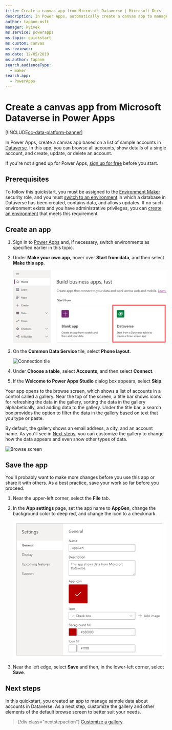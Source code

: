 ```yaml
---
title: Create a canvas app from Microsoft Dataverse | Microsoft Docs
description: In Power Apps, automatically create a canvas app to manage data in Microsoft Dataverse
author: tapanm-msft
manager: kvivek
ms.service: powerapps
ms.topic: quickstart
ms.custom: canvas
ms.reviewer: 
ms.date: 12/05/2019
ms.author: tapanm
search.audienceType: 
  - maker
search.app: 
  - PowerApps
---
```

# Create a canvas app from Microsoft Dataverse in Power Apps

[!INCLUDE[cc-data-platform-banner](../../includes/cc-data-platform-banner.md)]

In Power Apps, create a canvas app based on a list of sample accounts in [Dataverse](../data-platform/data-platform-intro.md). In this app, you can browse all accounts, show details of a single account, and create, update, or delete an account.

If you're not signed up for Power Apps, [sign up for free](https://make.powerapps.com?utm_source=padocs&utm_medium=linkinadoc&utm_campaign=referralsfromdoc) before you start.

## Prerequisites

To follow this quickstart, you must be assigned to the [Environment Maker](https://docs.microsoft.com/power-platform/admin/database-security#predefined-security-roles) security role, and you must [switch to an environment](working-with-environments.md) in which a database in Dataverse has been created, contains data, and allows updates. If no such environment exists and you have administrative privileges, you can [create an environment](https://docs.microsoft.com/power-platform/admin/environments-administration#create-an-environment) that meets this requirement.

## Create an app

1. Sign in to [Power Apps](https://make.powerapps.com?utm_source=padocs&utm_medium=linkinadoc&utm_campaign=referralsfromdoc) and, if necessary, switch environments as specified earlier in this topic.

1. Under **Make your own app**, hover over **Start from data**, and then select **Make this app**.

	![Option to create an app](./media/data-platform-create-app/start-from-data.png)

1. On the **Common Data Service** tile, select **Phone layout**.

	![Connection tile](./media/data-platform-create-app/connection-tile.png)

1. Under **Choose a table**, select **Accounts**, and then select **Connect**.

1. If the **Welcome to Power Apps Studio** dialog box appears, select **Skip**.

Your app opens to the browse screen, which shows a list of accounts in a control called a gallery. Near the top of the screen, a title bar shows icons for refreshing the data in the gallery, sorting the data in the gallery alphabetically, and adding data to the gallery. Under the title bar, a search box provides the option to filter the data in the gallery based on text that you type or paste. 

By default, the gallery shows an email address, a city, and an account name. As you'll see in [Next steps](data-platform-create-app.md#next-steps), you can customize the gallery to change how the data appears and even show other types of data.

![Browse screen](./media/data-platform-create-app/browse-screen.png)

## Save the app
You'll probably want to make more changes before you use this app or share it with others. As a best practice, save your work so far before you proceed.

1. Near the upper-left corner, select the **File** tab.

1. In the **App settings** page, set the app name to **AppGen**, change the background color to deep red, and change the icon to a checkmark.

	![App settings page](./media/data-platform-create-app/app-settings.png)

1. Near the left edge, select **Save** and then, in the lower-left corner, select **Save**.

## Next steps
In this quickstart, you created an app to manage sample data about accounts in Dataverse. As a next step, customize the gallery and other elements of the default browse screen to better suit your needs.

> [!div class="nextstepaction"]
> [Customize a gallery](customize-layout-sharepoint.md).
